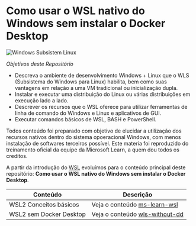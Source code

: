 # Como usar o WSL nativo do Windows sem instalar o Docker Desktop

![Windows Subsistem Linux](./images/wsl.png)

*Objetivos deste Repositório*

- Descreva o ambiente de desenvolvimento Windows + Linux que o WLS (Subsistema do Windows para Linux) habilita, bem como suas vantagens em relação a uma VM tradicional ou inicialização dupla.
- Instalar e executar uma distribuição do Linux ou várias distribuições em execução lado a lado.
- Descrever os recursos que o WSL oferece para utilizar ferramentas de linha de comando do Windows e Linux e aplicativos de GUI.
- Executar comandos básicos de WSL, BASH e PowerShell.

Todos conteúdo foi preparado com objetivo de elucidar a utilização dos recursos nativos dentro do sistema opoeracional Windows, com menos instalação de softwares terceiros possível.
Este materia foi reproduzido do treinamento oficial da equipe da Microsoft Learn, a quem dou todos os creditos.

A partir da introdução do [WSL](https://learn.microsoft.com/pt-br/training/modules/wsl-introduction/) evoluímos para o conteúdo principal deste repositório: **Como usar o WSL nativo do Windows sem instalar o Docker Desktop**.

| Conteúdo | Descrição |
| ----------- | ----------- |
| WSL2 Conceitos básicos | Veja o conteúdo [ms-learn-wsl](./ms-learn-wsl/introduction.md) |
| WSL2 sem Docker Desktop | Veja o conteúdo [wls-without-dd](./wsl-without-dd/introduction.md) |